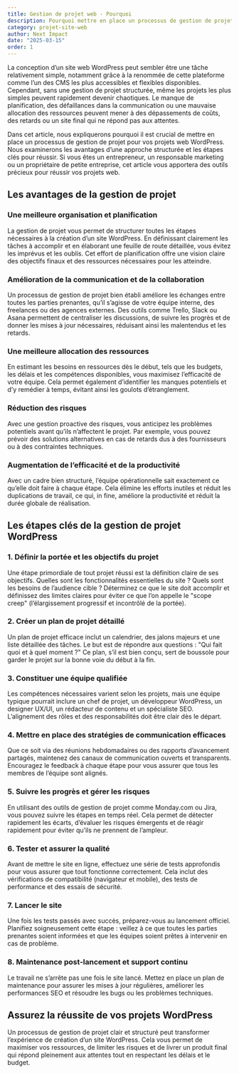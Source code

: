 ```yaml
---
title: Gestion de projet web - Pourquoi
description: Pourquoi mettre en place un processus de gestion de projet pour un projet web WordPress ?
category: projet-site-web
author: Next Impact
date: "2025-03-15"
order: 1
---
```


 

La conception d’un site web WordPress peut sembler être une tâche relativement simple, notamment grâce à la renommée de cette plateforme comme l’un des CMS les plus accessibles et flexibles disponibles. Cependant, sans une gestion de projet structurée, même les projets les plus simples peuvent rapidement devenir chaotiques. Le manque de planification, des défaillances dans la communication ou une mauvaise allocation des ressources peuvent mener à des dépassements de coûts, des retards ou un site final qui ne répond pas aux attentes.

Dans cet article, nous expliquerons pourquoi il est crucial de mettre en place un processus de gestion de projet pour vos projets web WordPress. Nous examinerons les avantages d’une approche structurée et les étapes clés pour réussir. Si vous êtes un entrepreneur, un responsable marketing ou un propriétaire de petite entreprise, cet article vous apportera des outils précieux pour réussir vos projets web.

## Les avantages de la gestion de projet

### Une meilleure organisation et planification

La gestion de projet vous permet de structurer toutes les étapes nécessaires à la création d’un site WordPress. En définissant clairement les tâches à accomplir et en élaborant une feuille de route détaillée, vous évitez les imprévus et les oublis. Cet effort de planification offre une vision claire des objectifs finaux et des ressources nécessaires pour les atteindre.

### Amélioration de la communication et de la collaboration

Un processus de gestion de projet bien établi améliore les échanges entre toutes les parties prenantes, qu’il s’agisse de votre équipe interne, des freelances ou des agences externes. Des outils comme Trello, Slack ou Asana permettent de centraliser les discussions, de suivre les progrès et de donner les mises à jour nécessaires, réduisant ainsi les malentendus et les retards.

### Une meilleure allocation des ressources

En estimant les besoins en ressources dès le début, tels que les budgets, les délais et les compétences disponibles, vous maximisez l’efficacité de votre équipe. Cela permet également d’identifier les manques potentiels et d’y remédier à temps, évitant ainsi les goulots d’étranglement.

### Réduction des risques

Avec une gestion proactive des risques, vous anticipez les problèmes potentiels avant qu’ils n’affectent le projet. Par exemple, vous pouvez prévoir des solutions alternatives en cas de retards dus à des fournisseurs ou à des contraintes techniques.

### Augmentation de l’efficacité et de la productivité

Avec un cadre bien structuré, l’équipe opérationnelle sait exactement ce qu’elle doit faire à chaque étape. Cela élimine les efforts inutiles et réduit les duplications de travail, ce qui, in fine, améliore la productivité et réduit la durée globale de réalisation.

## Les étapes clés de la gestion de projet WordPress

### 1. Définir la portée et les objectifs du projet

Une étape primordiale de tout projet réussi est la définition claire de ses objectifs. Quelles sont les fonctionnalités essentielles du site ? Quels sont les besoins de l’audience cible ? Déterminez ce que le site doit accomplir et définissez des limites claires pour éviter ce que l’on appelle le "scope creep" (l’élargissement progressif et incontrôlé de la portée).

### 2. Créer un plan de projet détaillé

Un plan de projet efficace inclut un calendrier, des jalons majeurs et une liste détaillée des tâches. Le but est de répondre aux questions : "Qui fait quoi et à quel moment ?" Ce plan, s’il est bien conçu, sert de boussole pour garder le projet sur la bonne voie du début à la fin.

### 3. Constituer une équipe qualifiée

Les compétences nécessaires varient selon les projets, mais une équipe typique pourrait inclure un chef de projet, un développeur WordPress, un designer UX/UI, un rédacteur de contenu et un spécialiste SEO. L’alignement des rôles et des responsabilités doit être clair dès le départ.

### 4. Mettre en place des stratégies de communication efficaces

Que ce soit via des réunions hebdomadaires ou des rapports d’avancement partagés, maintenez des canaux de communication ouverts et transparents. Encouragez le feedback à chaque étape pour vous assurer que tous les membres de l’équipe sont alignés.

### 5. Suivre les progrès et gérer les risques

En utilisant des outils de gestion de projet comme Monday.com ou Jira, vous pouvez suivre les étapes en temps réel. Cela permet de détecter rapidement les écarts, d’évaluer les risques émergents et de réagir rapidement pour éviter qu’ils ne prennent de l’ampleur.

### 6. Tester et assurer la qualité

Avant de mettre le site en ligne, effectuez une série de tests approfondis pour vous assurer que tout fonctionne correctement. Cela inclut des vérifications de compatibilité (navigateur et mobile), des tests de performance et des essais de sécurité.

### 7. Lancer le site

Une fois les tests passés avec succès, préparez-vous au lancement officiel. Planifiez soigneusement cette étape : veillez à ce que toutes les parties prenantes soient informées et que les équipes soient prêtes à intervenir en cas de problème.

### 8. Maintenance post-lancement et support continu

Le travail ne s’arrête pas une fois le site lancé. Mettez en place un plan de maintenance pour assurer les mises à jour régulières, améliorer les performances SEO et résoudre les bugs ou les problèmes techniques.

## Assurez la réussite de vos projets WordPress

Un processus de gestion de projet clair et structuré peut transformer l’expérience de création d’un site WordPress. Cela vous permet de maximiser vos ressources, de limiter les risques et de livrer un produit final qui répond pleinement aux attentes tout en respectant les délais et le budget.